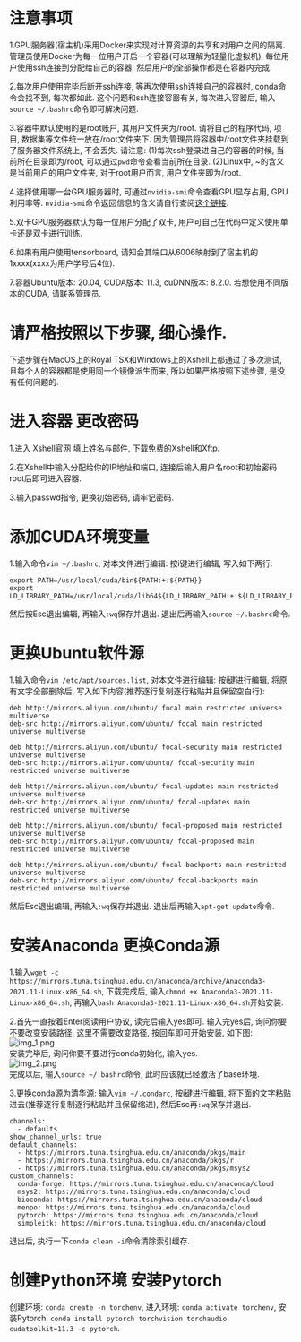 # 注意事项
1.GPU服务器(宿主机)采用Docker来实现对计算资源的共享和对用户之间的隔离. 管理员使用Docker为每一位用户开启一个容器(可以理解为轻量化虚拟机),
每位用户使用ssh连接到分配给自己的容器, 然后用户的全部操作都是在容器内完成.

2.每次用户使用完毕后断开ssh连接, 等再次使用ssh连接自己的容器时, conda命令会找不到, 每次都如此. 这个问题和ssh连接容器有关,
每次进入容器后, 输入```source ~/.bashrc```命令即可解决问题.

3.容器中默认使用的是root账户, 其用户文件夹为/root. 请将自己的程序代码, 项目, 数据集等文件统一放在/root文件夹下.
因为管理员将容器中/root文件夹挂载到了服务器文件系统上, 不会丢失. 请注意: (1)每次ssh登录进自己的容器的时候, 当前所在目录即为/root,
可以通过```pwd```命令查看当前所在目录. (2)Linux中, ~的含义是当前用户的用户文件夹, 对于root用户而言, 用户文件夹即为/root.

4.选择使用哪一台GPU服务器时, 可通过```nvidia-smi```命令查看GPU显存占用, GPU利用率等.
```nvidia-smi```命令返回信息的含义请自行查阅[这个链接](https://www.jianshu.com/p/ceb3c020e06b).

5.双卡GPU服务器默认为每一位用户分配了双卡, 用户可自己在代码中定义使用单卡还是双卡进行训练.

6.如果有用户使用tensorboard, 请知会其端口从6006映射到了宿主机的1xxxx(xxxx为用户学号后4位).

7.容器Ubuntu版本: 20.04, CUDA版本: 11.3, cuDNN版本: 8.2.0. 若想使用不同版本的CUDA, 请联系管理员.

# 请严格按照以下步骤, 细心操作.
下述步骤在MacOS上的Royal TSX和Windows上的Xshell上都通过了多次测试, 且每个人的容器都是使用同一个镜像派生而来, 所以如果严格按照下述步骤, 是没有任何问题的.

# 进入容器 更改密码
1.进入 [Xshell官网](https://www.netsarang.com/zh/free-for-home-school/) 填上姓名与邮件, 下载免费的Xshell和Xftp.

2.在Xshell中输入分配给你的IP地址和端口, 连接后输入用户名root和初始密码root后即可进入容器.

3.输入passwd指令, 更换初始密码, 请牢记密码.


# 添加CUDA环境变量
1.输入命令```vim ~/.bashrc```, 对本文件进行编辑: 按i键进行编辑, 写入如下两行:
```
export PATH=/usr/local/cuda/bin${PATH:+:${PATH}}
export LD_LIBRARY_PATH=/usr/local/cuda/lib64${LD_LIBRARY_PATH:+:${LD_LIBRARY_PATH}}
```
然后按Esc退出编辑, 再输入```:wq```保存并退出. 退出后再输入```source ~/.bashrc```命令.


# 更换Ubuntu软件源
1.输入命令```vim /etc/apt/sources.list```, 对本文件进行编辑: 按i键进行编辑, 将原有文字全部删除后, 写入如下内容(推荐逐行复制逐行粘贴并且保留空白行):
```
deb http://mirrors.aliyun.com/ubuntu/ focal main restricted universe multiverse
deb-src http://mirrors.aliyun.com/ubuntu/ focal main restricted universe multiverse

deb http://mirrors.aliyun.com/ubuntu/ focal-security main restricted universe multiverse
deb-src http://mirrors.aliyun.com/ubuntu/ focal-security main restricted universe multiverse

deb http://mirrors.aliyun.com/ubuntu/ focal-updates main restricted universe multiverse
deb-src http://mirrors.aliyun.com/ubuntu/ focal-updates main restricted universe multiverse

deb http://mirrors.aliyun.com/ubuntu/ focal-proposed main restricted universe multiverse
deb-src http://mirrors.aliyun.com/ubuntu/ focal-proposed main restricted universe multiverse

deb http://mirrors.aliyun.com/ubuntu/ focal-backports main restricted universe multiverse
deb-src http://mirrors.aliyun.com/ubuntu/ focal-backports main restricted universe multiverse
```
然后Esc退出编辑, 再输入```:wq```保存并退出. 退出后再输入```apt-get update```命令.


# 安装Anaconda 更换Conda源
1.输入```wget -c https://mirrors.tuna.tsinghua.edu.cn/anaconda/archive/Anaconda3-2021.11-Linux-x86_64.sh```,
下载完成后, 输入```chmod +x Anaconda3-2021.11-Linux-x86_64.sh```, 再输入```bash Anaconda3-2021.11-Linux-x86_64.sh```开始安装.

2.首先一直按着Enter阅读用户协议, 读完后输入yes即可. 输入完yes后, 询问你要不要改变安装路径, 这里不需要改变路径, 按回车即可开始安装, 如下图:  
![img_1.png](img_1.png)  
安装完毕后, 询问你要不要进行conda初始化, 输入yes.  
![img_2.png](img_2.png)  
完成以后, 输入```source ~/.bashrc```命令, 此时应该就已经激活了base环境.

3.更换conda源为清华源: 输入```vim ~/.condarc```, 按i键进行编辑, 将下面的文字粘贴进去(推荐逐行复制逐行粘贴并且保留缩进), 然后Esc再```:wq```保存并退出.
```
channels:
  - defaults
show_channel_urls: true
default_channels:
  - https://mirrors.tuna.tsinghua.edu.cn/anaconda/pkgs/main
  - https://mirrors.tuna.tsinghua.edu.cn/anaconda/pkgs/r
  - https://mirrors.tuna.tsinghua.edu.cn/anaconda/pkgs/msys2
custom_channels:
  conda-forge: https://mirrors.tuna.tsinghua.edu.cn/anaconda/cloud
  msys2: https://mirrors.tuna.tsinghua.edu.cn/anaconda/cloud
  bioconda: https://mirrors.tuna.tsinghua.edu.cn/anaconda/cloud
  menpo: https://mirrors.tuna.tsinghua.edu.cn/anaconda/cloud
  pytorch: https://mirrors.tuna.tsinghua.edu.cn/anaconda/cloud
  simpleitk: https://mirrors.tuna.tsinghua.edu.cn/anaconda/cloud
```
退出后, 执行一下```conda clean -i```命令清除索引缓存.


# 创建Python环境 安装Pytorch
创建环境: ```conda create -n torchenv```, 进入环境: ```conda activate torchenv```,
安装Pytorch: ```conda install pytorch torchvision torchaudio cudatoolkit=11.3 -c pytorch```.
